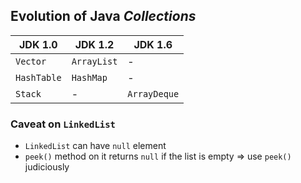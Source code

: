 ## Evolution of Java *Collections*
JDK 1.0     |JDK 1.2    |JDK 1.6
------------|-----------|------------
`Vector`    |`ArrayList`|-
`HashTable` |`HashMap`  |-
`Stack`     |-          |`ArrayDeque`

### Caveat on `LinkedList`
 * `LinkedList` can have `null` element
 * `peek()` method on it returns `null` if the list is empty => use `peek()` judiciously
